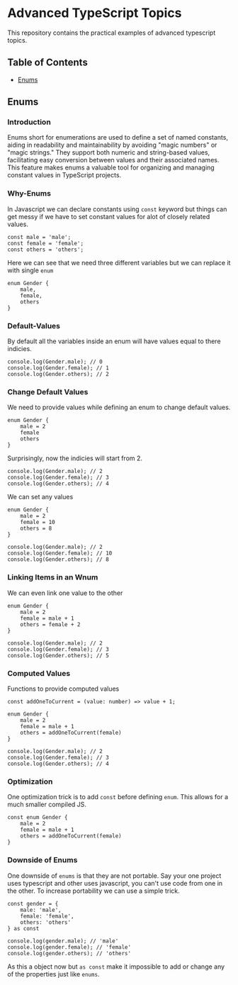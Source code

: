 # Advanced TypeScript Topics

This repository contains the practical examples of advanced typescript topics.

## Table of Contents

- [Enums](##Enums)

## Enums

### Introduction

Enums short for enumerations are used to define a set of named constants, aiding in readability and maintainability by avoiding "magic numbers" or "magic strings." They support both numeric and string-based values, facilitating easy conversion between values and their associated names. This feature makes enums a valuable tool for organizing and managing constant values in TypeScript projects.

### Why-Enums

In Javascript we can declare constants using `const` keyword but things can get messy if we have to set constant values for alot of closely related values.

```
const male = 'male';
const female = 'female';
const others = 'others';
```

Here we can see that we need three different variables but we can replace it with single `enum`

```
enum Gender {
    male,
    female,
    others
}
```

### Default-Values

By default all the variables inside an enum will have values equal to there indicies.

```
console.log(Gender.male); // 0
console.log(Gender.female); // 1
console.log(Gender.others); // 2
```

### Change Default Values

We need to provide values while defining an enum to change default values.

```
enum Gender {
    male = 2
    female
    others
}
```

Surprisingly, now the indicies will start from 2.

```
console.log(Gender.male); // 2
console.log(Gender.female); // 3
console.log(Gender.others); // 4
```

We can set any values

```
enum Gender {
    male = 2
    female = 10
    others = 8
}
```

```
console.log(Gender.male); // 2
console.log(Gender.female); // 10
console.log(Gender.others); // 8
```

### Linking Items in an Wnum

We can even link one value to the other

```
enum Gender {
    male = 2
    female = male + 1
    others = female + 2
}
```

```
console.log(Gender.male); // 2
console.log(Gender.female); // 3
console.log(Gender.others); // 5
```

### Computed Values

Functions to provide computed values

```
const addOneToCurrent = (value: number) => value + 1;
```

```
enum Gender {
    male = 2
    female = male + 1
    others = addOneToCurrent(female)
}
```

```
console.log(Gender.male); // 2
console.log(Gender.female); // 3
console.log(Gender.others); // 4
```

### Optimization

One optimization trick is to add `const` before defining `enum`. This allows for a much smaller compiled JS.

```
const enum Gender {
    male = 2
    female = male + 1
    others = addOneToCurrent(female)
}
```

### Downside of Enums

One downside of `enums` is that they are not portable. Say your one project uses typescript and other uses javascript, you can't use code from one in the other. To increase portability we can use a simple trick.

```
const gender = {
    male: 'male',
    female: 'female',
    others: 'others'
} as const
```

```
console.log(gender.male); // 'male'
console.log(gender.female); // 'female'
console.log(gender.others); // 'others'
```

As this a object now but `as const` make it impossible to add or change any of the properties just like `enums`.
